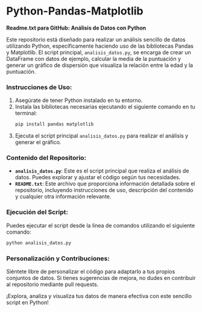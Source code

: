 # Python-Pandas-Matplotlib
**Readme.txt para GitHub: Análisis de Datos con Python**

Este repositorio está diseñado para realizar un análisis sencillo de datos utilizando Python, específicamente haciendo uso de las bibliotecas Pandas y Matplotlib. El script principal, `analisis_datos.py`, se encarga de crear un DataFrame con datos de ejemplo, calcular la media de la puntuación y generar un gráfico de dispersión que visualiza la relación entre la edad y la puntuación.

### Instrucciones de Uso:
1. Asegúrate de tener Python instalado en tu entorno.
2. Instala las bibliotecas necesarias ejecutando el siguiente comando en tu terminal:
   ```bash
   pip install pandas matplotlib
   ```
3. Ejecuta el script principal `analisis_datos.py` para realizar el análisis y generar el gráfico.

### Contenido del Repositorio:
- **`analisis_datos.py`**: Este es el script principal que realiza el análisis de datos. Puedes explorar y ajustar el código según tus necesidades.
- **`README.txt`**: Este archivo que proporciona información detallada sobre el repositorio, incluyendo instrucciones de uso, descripción del contenido y cualquier otra información relevante.

### Ejecución del Script:
Puedes ejecutar el script desde la línea de comandos utilizando el siguiente comando:
```bash
python analisis_datos.py
```

### Personalización y Contribuciones:
Siéntete libre de personalizar el código para adaptarlo a tus propios conjuntos de datos. Si tienes sugerencias de mejora, no dudes en contribuir al repositorio mediante pull requests.

¡Explora, analiza y visualiza tus datos de manera efectiva con este sencillo script en Python!

